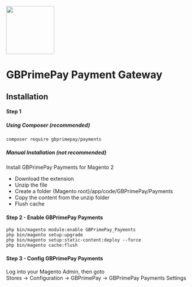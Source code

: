 <img src="https://www.globalprimepay.com/dist/images/logo.svg" width="130" />

# GBPrimePay Payment Gateway 

## Installation

#### Step 1

##### Using Composer (recommended)

```
composer require gbprimepay/payments
```

##### Manual Installation  (not recommended)
Install GBPrimePay Payments for Magento 2
 * Download the extension
 * Unzip the file
 * Create a folder {Magento root}/app/code/GBPrimePay/Payments
 * Copy the content from the unzip folder
 * Flush cache

#### Step 2 -  Enable GBPrimePay Payments
```
php bin/magento module:enable GBPrimePay_Payments
php bin/magento setup:upgrade
php bin/magento setup:static-content:deploy --force
php bin/magento cache:flush
```

#### Step 3 - Config GBPrimePay Payments
Log into your Magento Admin, then goto  
Stores -> Configuration -> GBPrimePay -> GBPrimePay Payments Settings